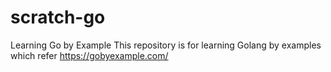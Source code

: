 scratch-go
==========

Learning Go by Example
This repository is for learning Golang by examples which refer https://gobyexample.com/
